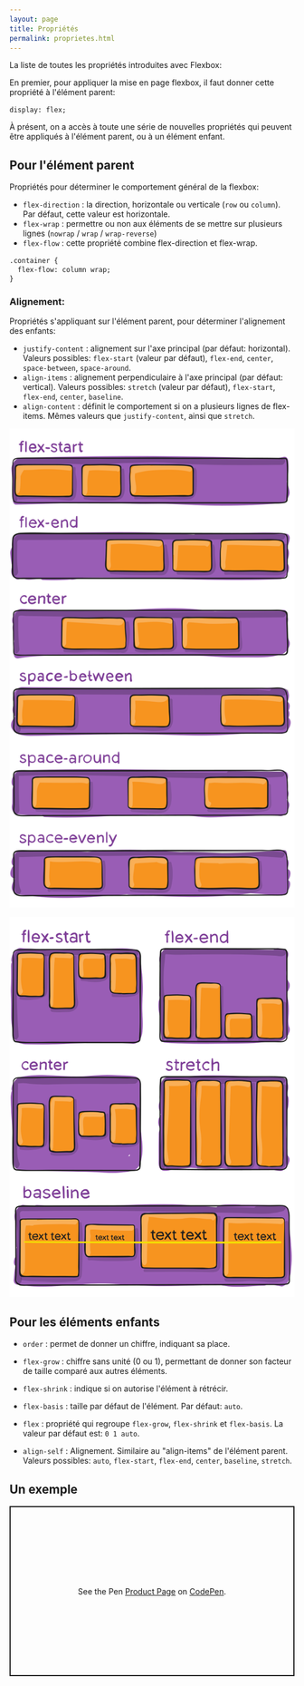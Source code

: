 ```yaml
---
layout: page
title: Propriétés
permalink: proprietes.html
---
```


La liste de toutes les propriétés introduites avec Flexbox:

En premier, pour appliquer la  mise en page flexbox, il faut donner cette propriété à l'élément parent:

```
display: flex;
```

À présent, on a accès à toute une série de nouvelles propriétés qui peuvent être appliqués à l'élément parent, ou à un élément enfant.

## Pour l'élément parent

Propriétés pour déterminer le comportement général de la flexbox:

* `flex-direction` : la direction, horizontale ou verticale (`row` ou `column`). Par défaut, cette valeur est horizontale.
* `flex-wrap` : permettre ou non aux éléments de se mettre sur plusieurs lignes (`nowrap` / `wrap` / `wrap-reverse`)
* `flex-flow` : cette propriété combine flex-direction et flex-wrap.

```
.container {
  flex-flow: column wrap;
}
```

### Alignement:

Propriétés s'appliquant sur l'élément parent, pour déterminer l'alignement des enfants:

* `justify-content` : alignement sur l'axe principal (par défaut: horizontal). Valeurs possibles: `flex-start` (valeur par défaut), `flex-end`, `center`, `space-between`, `space-around`.
* `align-items` : alignement perpendiculaire à l'axe principal (par défaut: vertical). Valeurs possibles: `stretch` (valeur par défaut), `flex-start`, `flex-end`, `center`, `baseline`.
* `align-content` : définit le comportement si on a plusieurs lignes de flex-items. Mêmes valeurs que `justify-content`, ainsi que `stretch`.

![Les modes possibles pour justify-content](img/flexbox-justify-content.svg)

![Les modes possibles pour align-items](img/flexbox-align-items.svg)

## Pour les éléments enfants

* `order` : permet de donner un chiffre, indiquant sa place.
* `flex-grow` : chiffre sans unité (0 ou 1), permettant de donner son facteur de taille comparé aux autres éléments.
* `flex-shrink` : indique si on autorise l'élément à rétrécir.
* `flex-basis` : taille par défaut de l'élément. Par défaut: `auto`.
* `flex` : propriété qui regroupe `flex-grow`, `flex-shrink` et `flex-basis`. La valeur par défaut est: `0 1 auto`.

* `align-self` : Alignement. Similaire au "align-items" de l'élément parent. Valeurs possibles: `auto`, `flex-start`, `flex-end`, `center`, `baseline`, `stretch`.

## Un exemple

<p class="codepen" data-height="300" data-default-tab="html,result" data-slug-hash="jOZxmyx" data-editable="true" data-user="eracom" style="height: 300px; box-sizing: border-box; display: flex; align-items: center; justify-content: center; border: 2px solid; margin: 1em 0; padding: 1em;">
  <span>See the Pen <a href="https://codepen.io/eracom/pen/jOZxmyx">
  Product Page</a> 
  on <a href="https://codepen.io">CodePen</a>.</span>
</p>
